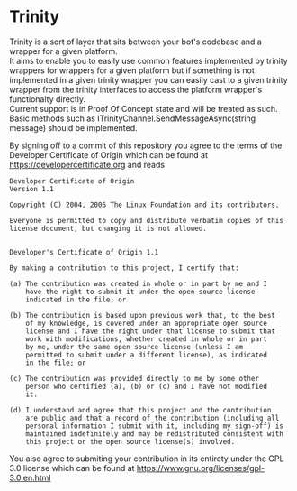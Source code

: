# Trinity
Trinity is a sort of layer that sits between your bot's codebase and a wrapper for a given platform.  
It aims to enable you to easily use common features implemented by trinity wrappers for wrappers for a given platform but if something is not implemented in a given trinity wrapper you can easily cast to a given trinity wrapper from the trinity interfaces to access the platform wrapper's functionalty directly.  
Current support is in Proof Of Concept state and will be treated as such.  
Basic methods such as ITrinityChannel.SendMessageAsync(string message) should be implemented.  


By signing off to a commit of this repository you agree to the terms of the Developer Certificate of Origin which can be found at https://developercertificate.org and reads 
```
Developer Certificate of Origin
Version 1.1

Copyright (C) 2004, 2006 The Linux Foundation and its contributors.

Everyone is permitted to copy and distribute verbatim copies of this
license document, but changing it is not allowed.


Developer's Certificate of Origin 1.1

By making a contribution to this project, I certify that:

(a) The contribution was created in whole or in part by me and I
    have the right to submit it under the open source license
    indicated in the file; or

(b) The contribution is based upon previous work that, to the best
    of my knowledge, is covered under an appropriate open source
    license and I have the right under that license to submit that
    work with modifications, whether created in whole or in part
    by me, under the same open source license (unless I am
    permitted to submit under a different license), as indicated
    in the file; or

(c) The contribution was provided directly to me by some other
    person who certified (a), (b) or (c) and I have not modified
    it.

(d) I understand and agree that this project and the contribution
    are public and that a record of the contribution (including all
    personal information I submit with it, including my sign-off) is
    maintained indefinitely and may be redistributed consistent with
    this project or the open source license(s) involved.
```
You also agree to submiting your contribution in its entirety under the GPL 3.0 license which can be found at https://www.gnu.org/licenses/gpl-3.0.en.html
